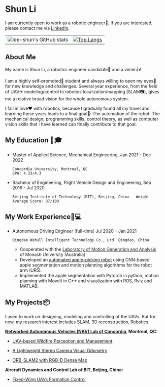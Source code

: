 # Shun Li

I am currently open to work as a robotic engineer🤖. If you are interested, please contact me via
[LinkedIn](https://www.linkedin.com/in/shun-li-72b596227/).

|                                                                                                                                                                                                                                   |                                                                                                                                                                                                                                                                                                             |
|---                                                                                                                                                                                                                              |---                                                                                                                                                                                                                                                                                                        |  
|![lee-shun's GitHub stats](https://github-readme-stats.vercel.app/api?username=lee-shun&show_icons=true)|[![Top Langs](https://github-readme-stats.vercel.app/api/top-langs/?username=lee-shun)](https://github.com/anuraghazra/github-readme-stats)|


## About Me

My name is Shun Li, a robotics engineer candidate🤖 and a vimer👍!

I am a highly self-promoted🚀 student and always willing to open my eyes👀 for new knowledge and challenges.
Several year experience, from the field of UAV✈ modeling/control to robotics localization/mapping (SLAM📷), gives me a
relative broad vision for the whole autonomous system.

I fall in love♥ with robotics, because I gradually found all my travel and learning these years leads to a final goal🎯:
The automation of the robot. The mechanical design, programming skills, control theory, as well as computer vision
skills that I have learned can finally contribute to that goal.

## My Education 🧑🎓

- Master of Applied Science, Mechanical Engineering, Jan 2021 - Dec 2022

      Concordia University, Montreal, QC                                    GPA: 4.23/4.3

- Bachelor of Engineering, Flight Vehicle Design and Engineering, Sep 2016 - Jul 2020

      Beijing Institute of Technology (BIT), Beijing, China   Weight Average Score: 87/100

## My Work Experience👨💻

- Autonomous Driving Engineer (full-time) Jul 2020 – Jan 2021

      Qingdao Webull Intelligent Technology Co., Ltd. Qingdao, China

  - Cooperated with the [Laboratory of Motion Generation and Analysis](https://lmga.eng.monash.edu/research-areas/#post-642) of Monash University (Australia)
  - Developed an [automated apple-picking robot](https://www.agro-robot.net/product/greenhouse) using CNN-based apple segmentation and motion planning algorithms for the robot arm (UR5).
  - Implemented the apple segmentation with Pytorch in python, motion planning with MoveIt in C++ and visualization with ROS, Rviz and MATLAB.

## My Projects📦

I used to work on designing, modeling and controlling of the UAVs.
But for now, my research interest includes SLAM, 3D reconstruction, Robotics.

**[Networked Autonomous Vehicles (NAV) Lab of Concordia](https://www.youtube.com/user/NAVConcordia), Montreal, QC:**

- [UAV-based Wildfire Perception and Management](https://github.com/lee-shun/forest_fire_detection_system)

- [A Lightweight Stereo Camera Visual Odometry](https://github.com/lee-shun/stereo_camera_vo)

- [ORB-SLAM2 with RGB-D Dense Map](https://github.com/lee-shun/ORB_SLAM2_DENSE_MAP_ELE)

**Aircraft Dynamics and Control Lab of BIT, Beijing, China:**

- [Fixed-Wing UAVs Formation Control](https://github.com/lee-shun/fixed_wing_formation_control)
